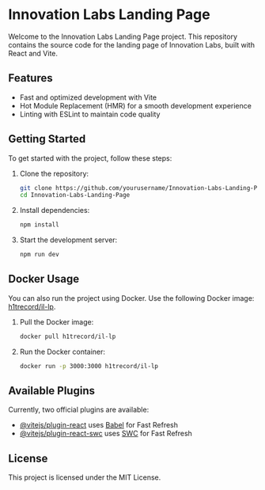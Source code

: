 # Innovation Labs Landing Page

Welcome to the Innovation Labs Landing Page project. This repository contains the source code for the landing page of Innovation Labs, built with React and Vite.

## Features

- Fast and optimized development with Vite
- Hot Module Replacement (HMR) for a smooth development experience
- Linting with ESLint to maintain code quality

## Getting Started

To get started with the project, follow these steps:

1. Clone the repository:

   ```sh
   git clone https://github.com/yourusername/Innovation-Labs-Landing-Page.git
   cd Innovation-Labs-Landing-Page
   ```

2. Install dependencies:

   ```sh
   npm install
   ```

3. Start the development server:
   ```sh
   npm run dev
   ```

## Docker Usage

You can also run the project using Docker. Use the following Docker image: [h1trecord/il-lp](https://hub.docker.com/repository/docker/h1trecord/il-lp/general).

1. Pull the Docker image:

   ```sh
   docker pull h1trecord/il-lp
   ```

2. Run the Docker container:
   ```sh
   docker run -p 3000:3000 h1trecord/il-lp
   ```

## Available Plugins

Currently, two official plugins are available:

- [@vitejs/plugin-react](https://github.com/vitejs/vite-plugin-react/blob/main/packages/plugin-react/README.md) uses [Babel](https://babeljs.io/) for Fast Refresh
- [@vitejs/plugin-react-swc](https://github.com/vitejs/vite-plugin-react-swc) uses [SWC](https://swc.rs/) for Fast Refresh

## License

This project is licensed under the MIT License.
